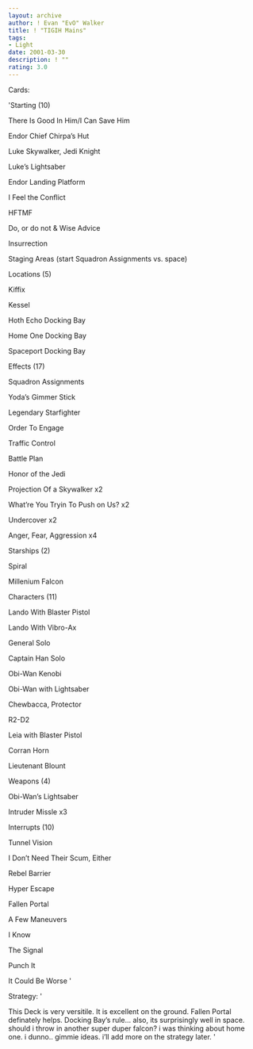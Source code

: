```yaml
---
layout: archive
author: ! Evan "EvO" Walker
title: ! "TIGIH Mains"
tags:
- Light
date: 2001-03-30
description: ! ""
rating: 3.0
---
```

Cards: 

'Starting (10) 

There Is Good In Him/I Can Save Him 

Endor Chief Chirpa&#8217;s Hut 

Luke Skywalker, Jedi Knight 

Luke&#8217;s Lightsaber 

Endor Landing Platform 

I Feel the Conflict 

HFTMF 

Do, or do not & Wise Advice 

Insurrection 

Staging Areas (start Squadron Assignments vs. space) 


Locations (5) 

Kiffix 

Kessel 

Hoth Echo Docking Bay 

Home One Docking Bay 

Spaceport Docking Bay 


Effects (17) 

Squadron Assignments 

Yoda&#8217;s Gimmer Stick 

Legendary Starfighter 

Order To Engage 

Traffic Control 

Battle Plan 

Honor of the Jedi 

Projection Of a Skywalker x2 

What&#8217;re You Tryin To Push on Us? x2 

Undercover x2 

Anger, Fear, Aggression x4 


Starships (2) 

Spiral 

Millenium Falcon 


Characters (11) 

Lando With Blaster Pistol 

Lando With Vibro-Ax 

General Solo 

Captain Han Solo 

Obi-Wan Kenobi 

Obi-Wan with Lightsaber 

Chewbacca, Protector 

R2-D2 

Leia with Blaster Pistol 

Corran Horn 

Lieutenant Blount 


Weapons (4) 

Obi-Wan&#8217;s Lightsaber 

Intruder Missle x3 


Interrupts (10) 

Tunnel Vision 

I Don&#8217;t Need Their Scum, Either 

Rebel Barrier 

Hyper Escape 

Fallen Portal 

A Few Maneuvers 

I Know 

The Signal 

Punch It 

It Could Be Worse '

Strategy: '

This Deck is very versitile. It is excellent on the ground. Fallen Portal definately helps. Docking Bay&#8217;s rule... also, its surprisingly well in space. should i throw in another super duper falcon? i was thinking about home one. i dunno.. gimmie ideas. i&#8217;ll add more on the strategy later.  '